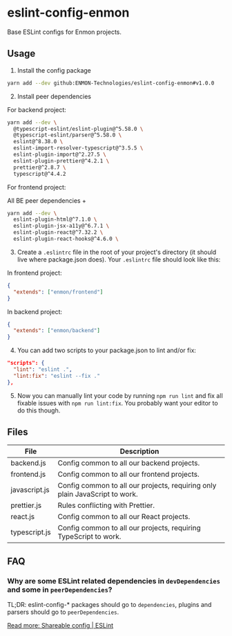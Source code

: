 # eslint-config-enmon

Base ESLint configs for Enmon projects.

## Usage

1. Install the config package

```bash
yarn add --dev github:ENMON-Technologies/eslint-config-enmon#v1.0.0
```

2. Install peer dependencies

For backend project:

```bash
yarn add --dev \
  @typescript-eslint/eslint-plugin@^5.58.0 \
  @typescript-eslint/parser@^5.58.0 \
  eslint@^8.38.0 \
  eslint-import-resolver-typescript@^3.5.5 \
  eslint-plugin-import@^2.27.5 \
  eslint-plugin-prettier@^4.2.1 \
  prettier@^2.8.7 \
  typescript@^4.4.2
```

For frontend project:

All BE peer dependencies +

```bash
yarn add --dev \
  eslint-plugin-html@^7.1.0 \
  eslint-plugin-jsx-a11y@^6.7.1 \
  eslint-plugin-react@^7.32.2 \
  eslint-plugin-react-hooks@^4.6.0 \
```



3. Create a `.eslintrc` file in the root of your project's directory (it should live where package.json does). Your `.eslintrc` file should look like this:

In frontend project:

```json
{
  "extends": ["enmon/frontend"]
}
```

In backend project:

```json
{
  "extends": ["enmon/backend"]
}
```

4. You can add two scripts to your package.json to lint and/or fix:

```json
"scripts": {
  "lint": "eslint .",
  "lint:fix": "eslint --fix ."
},
```

5. Now you can manually lint your code by running `npm run lint` and fix all fixable issues with `npm run lint:fix`. You probably want your editor to do this though.

## Files

|File           |Description
|----           |-----------
| backend.js    |Config common to all our backend projects.
| frontend.js   |Config common to all our frontend projects.
| javascript.js |Config common to all our projects, requiring only plain JavaScript to work.
| prettier.js   |Rules conflicting with Prettier.
| react.js      |Config common to all our React projects.
| typescript.js |Config common to all our projects, requiring TypeScript to work.

## FAQ

### Why are some ESLint related dependencies in `devDependencies` and some in `peerDependencies`?

TL;DR: eslint-config-* packages should go to `dependencies`, plugins and parsers should go to `peerDependencies`.


[Read more: Shareable config | ESLint](https://eslint.org/docs/latest/extend/shareable-configs#publishing-a-shareable-config)
